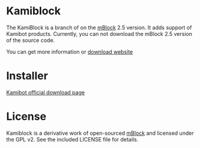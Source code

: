 # Kamiblock

The KamiBlock is a branch of on the [mBlock](https://github.com/Makeblock-official/mBlock) 2.5 version. It adds support of Kamibot products.  Currently, you can not download the mBlock 2.5 version of the source code.

You can get more information or [download website](http://kamibot.com/lib)

# Installer

[Kamibot official download page](http://kamibot.com/lib/kamiblock-app/)

# License

Kamiblock is a derivative work of open-sourced [mBlock](https://github.com/Makeblock-official/mBlock) and licensed under the GPL v2. See the included LICENSE file for details.
